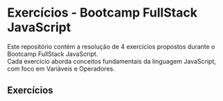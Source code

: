 # Exercícios - Bootcamp FullStack JavaScript

Este repositório contém a resolução de 4 exercícios propostos durante o Bootcamp FullStack JavaScript.  
Cada exercício aborda conceitos fundamentais da linguagem JavaScript, com foco em Variáveis e Operadores.

## Exercícios